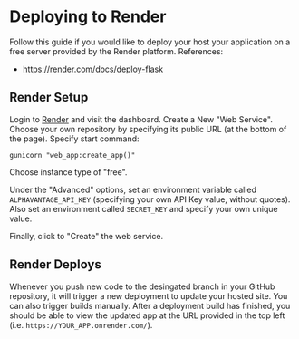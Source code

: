 # Deploying to Render
Follow this guide if you would like to deploy your host your application on a free server provided by the Render platform.
References:
  + https://render.com/docs/deploy-flask
## Render Setup
Login to [Render](https://dashboard.render.com) and visit the dashboard.
Create a New "Web Service". Choose your own repository by specifying its public URL (at the bottom of the page).
Specify start command:
```
gunicorn "web_app:create_app()"
```

Choose instance type of "free".

Under the "Advanced" options, set an environment variable called `ALPHAVANTAGE_API_KEY` (specifying your own API Key value, without quotes). Also set an environment called `SECRET_KEY` and specify your own unique value.

Finally, click to "Create" the web service.

## Render Deploys
Whenever you push new code to the desingated branch in your GitHub repository, it will trigger a new deployment to update your hosted site.
You can also trigger builds manually.
After a deployment build has finished, you should be able to view the updated app at the URL provided in the top left (i.e. `https://YOUR_APP.onrender.com/`).